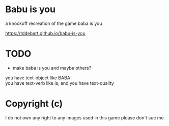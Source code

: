 # Babu is you

a knockoff recreation of the game baba is you

https://tddebart.github.io/babu-is-you

# TODO
- make baba is you and maybe others?

you have text-object like BABA  
you have text-verb like is, and
you have text-quality

# Copyright (c)

I do not own any right to any images used in this game please don't sue me